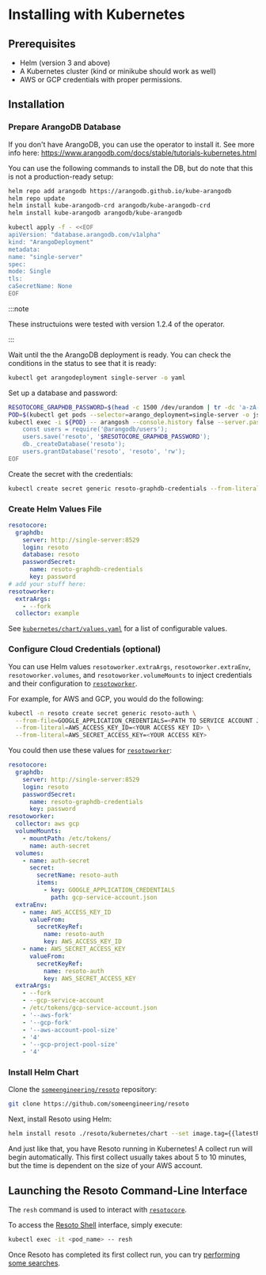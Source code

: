 # Installing with Kubernetes

## Prerequisites

- Helm (version 3 and above)
- A Kubernetes cluster (kind or minikube should work as well)
- AWS or GCP credentials with proper permissions.

## Installation

### Prepare ArangoDB Database

If you don't have ArangoDB, you can use the operator to install it. See more info here: https://www.arangodb.com/docs/stable/tutorials-kubernetes.html

You can use the following commands to install the DB, but do note that this is not a production-ready setup:

```bash
helm repo add arangodb https://arangodb.github.io/kube-arangodb
helm repo update
helm install kube-arangodb-crd arangodb/kube-arangodb-crd
helm install kube-arangodb arangodb/kube-arangodb

kubectl apply -f - <<EOF
apiVersion: "database.arangodb.com/v1alpha"
kind: "ArangoDeployment"
metadata:
name: "single-server"
spec:
mode: Single
tls:
caSecretName: None
EOF
```

:::note

These instructuions were tested with version 1.2.4 of the operator.

:::

Wait until the the ArangoDB deployment is ready. You can check the conditions in the status to see that it is ready:

```bash
kubectl get arangodeployment single-server -o yaml
```

Set up a database and password:

```bash
RESOTOCORE_GRAPHDB_PASSWORD=$(head -c 1500 /dev/urandom | tr -dc 'a-zA-Z0-9' | cut -c -32)
POD=$(kubectl get pods --selector=arango_deployment=single-server -o jsonpath="{.items[0].metadata.name}")
kubectl exec -i ${POD} -- arangosh --console.history false --server.password "" <<EOF
    const users = require('@arangodb/users');
    users.save('resoto', '$RESOTOCORE_GRAPHDB_PASSWORD');
    db._createDatabase('resoto');
    users.grantDatabase('resoto', 'resoto', 'rw');
EOF
```

Create the secret with the credentials:

```bash
kubectl create secret generic resoto-graphdb-credentials --from-literal=password=$RESOTOCORE_GRAPHDB_PASSWORD
```

### Create Helm Values File

```yml title="resoto-values.yml"
resotocore:
  graphdb:
    server: http://single-server:8529
    login: resoto
    database: resoto
    passwordSecret:
      name: resoto-graphdb-credentials
      key: password
# add your stuff here:
resotoworker:
  extraArgs:
    - --fork
  collector: example
```

See [`kubernetes/chart/values.yaml`](https://github.com/someengineering/resoto/blob/main/kubernetes/chart/values.yaml) for a list of configurable values.

### Configure Cloud Credentials (optional)

You can use Helm values `resotoworker.extraArgs`, `resotoworker.extraEnv`, `resotoworker.volumes`, and `resotoworker.volumeMounts` to inject credentials and their configuration to [`resotoworker`](../concepts/components/worker.md).

For example, for AWS and GCP, you would do the following:

```bash
kubectl -n resoto create secret generic resoto-auth \
  --from-file=GOOGLE_APPLICATION_CREDENTIALS=<PATH TO SERVICE ACCOUNT JSON CREDS> \
  --from-literal=AWS_ACCESS_KEY_ID=<YOUR ACCESS KEY ID> \
  --from-literal=AWS_SECRET_ACCESS_KEY=<YOUR ACCESS KEY>
```

You could then use these values for [`resotoworker`](../concepts/components/worker.md):

```yml
resotocore:
  graphdb:
    server: http://single-server:8529
    login: resoto
    passwordSecret:
      name: resoto-graphdb-credentials
      key: password
resotoworker:
  collector: aws gcp
  volumeMounts:
    - mountPath: /etc/tokens/
      name: auth-secret
  volumes:
    - name: auth-secret
      secret:
        secretName: resoto-auth
        items:
          - key: GOOGLE_APPLICATION_CREDENTIALS
            path: gcp-service-account.json
  extraEnv:
    - name: AWS_ACCESS_KEY_ID
      valueFrom:
        secretKeyRef:
          name: resoto-auth
          key: AWS_ACCESS_KEY_ID
    - name: AWS_SECRET_ACCESS_KEY
      valueFrom:
        secretKeyRef:
          name: resoto-auth
          key: AWS_SECRET_ACCESS_KEY
  extraArgs:
    - --fork
    - --gcp-service-account
    - /etc/tokens/gcp-service-account.json
    - '--aws-fork'
    - '--gcp-fork'
    - '--aws-account-pool-size'
    - '4'
    - '--gcp-project-pool-size'
    - '4'
```

### Install Helm Chart

Clone the [`someengineering/resoto`](https://github.com/someengineering/resoto) repository:

```bash
git clone https://github.com/someengineering/resoto
```

Next, install Resoto using Helm:

```bash
helm install resoto ./resoto/kubernetes/chart --set image.tag={{latestRelease}} -f resoto-values.yaml
```

And just like that, you have Resoto running in Kubernetes! A collect run will begin automatically. This first collect usually takes about 5 to 10 minutes, but the time is dependent on the size of your AWS account.

## Launching the Resoto Command-Line Interface

The `resh` command is used to interact with [`resotocore`](../concepts/components/core.md).

To access the [Resoto Shell](../concepts/components/shell.md) interface, simply execute:

```bash
kubectl exec -it <pod_name> -- resh
```

Once Resoto has completed its first collect run, you can try [performing some searches](./performing-searches.md).
